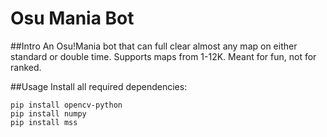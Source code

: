 # Osu Mania Bot
##Intro
An Osu!Mania bot that can full clear almost any map on either standard or double time. Supports maps from 1-12K.
Meant for fun, not for ranked.

##Usage
Install all required dependencies:

    pip install opencv-python
    pip install numpy
    pip install mss
